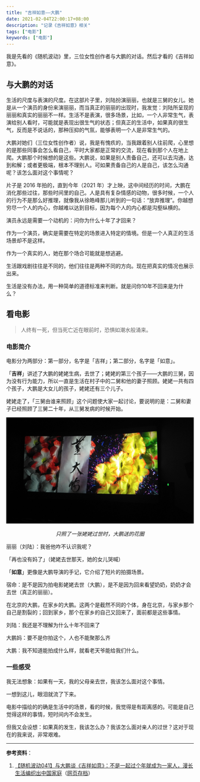 ```yaml
---
title: "吉祥如意——大鹏"
date: 2021-02-04T22:00:17+08:00
description: "记录《吉祥如意》相关"
tags: ["电影"]
keywords: ["电影"]
---
```


我是先看的《随机波动》里，三位女性创作者与大鹏的对话。然后才看的《吉祥如意》。

## 与大鹏的对话

生活的尺度与表演的尺度。在这部片子里，刘陆扮演丽丽，也就是三舅的女儿。她是从一个演员的身份来演丽丽，而当真正的丽丽的出现时，我发觉：刘陆所呈现的丽丽和真实的丽丽不一样。生活不是表演，很多场景，比如，一个人非常生气，表演给别人看时，可能就是表现出很生气的状态；但真正的生活中，如果真的很生气，反而是不说话的，那种压抑的气氛，能够表明一个人是非常生气的。

大鹏对她们（三位女性创作者）说，我是有愧疚的，当我跟着别人往前爬，心里想的是那些同事会怎么看自己，平时大家都是正常的交流，现在看到那个人在地上爬。大鹏那个时候想的是这些。大鹏说，如果是别人责备自己，还可以去沟通，达到和解；或者更极端，根本不理别人。可如果责备自己的人是自己，该怎么沟通呢？该怎么面对这个事情呢？

片子是 2016 年拍的，直到今年（2021 年）才上映，这中间经历的时间，大鹏在消化那些过往，那些时间里的自己。人是具有复杂情感的动物，很多时候，一个人的行为不是那么好推理，就像我从徐皓峰那儿听到的一句话：“放弃推理”。你越想穷尽一个人的内心，你越难以达到目标，因为每个人的内心都是沟壑纵横的。

演员永远是需要一个动机的：问你为什么十年了才回来？

作为一个演员，确实是需要在特定的场景进入特定的情境。但是一个人真正的生活场景却不是这样。

作为一个真实的人，她在那个场合可能就是想逃避。

生活跟戏剧往往是不同的，他们往往是两种不同的方向。现在把真实的情况也展示出来。

生活是没有办法，用一种简单的道德标准来判断。就是问你10年不回来是为什么？

## 看电影

> 人终有一死，但当死亡近在眼前时，恐惧如潮水般涌来。

### 电影简介

电影分为两部分：第一部分，名字是「吉祥」；第二部分，名字是「如意」。

「**吉祥**」讲述了大鹏的姥姥生病，去世了；姥姥的第三个孩子——大鹏的三舅，因为没有行为能力，所以一直是生活在村子中的二舅和他的妻子照顾。姥姥一共有四个孩子，大鹏是大女儿的孩子，姥姥还有三个儿子。

姥姥走了，「三舅由谁来照顾」这个问题使大家一起讨论，要说明的是：二舅和妻子已经照顾了三舅二十年，从三舅发病的时候开始。

![ji-xiang-ru-yi-da-peng.jpeg](/images/ji-xiang-ru-yi-da-peng.jpeg)

<em><sup><center>只照了一张姥姥过世时，大鹏送的花圈</center></sup></em>

丽丽（刘陆）：我爸他咋不认识我呢？

「再也没有妈了」（姥姥去世那天，她的女儿哭喊）

「**如意**」更像是大鹏导演的手记，它介绍了短片的拍摄场景。

宿命：是不是因为拍电影姥姥去世（大鹏），是不是因为回来看望奶奶，奶奶才会去世（真正的丽丽）。

在北京的大鹏，在家乡的大鹏。这两个是截然不同的个体，身在北京，与家乡那个自己是割裂的；回到家乡，那个在家乡的自己又回来了，面前都是这些事情。

刘陆：我还是不理解为什么十年不回来了

大鹏妈：要不是你拍这个，人也不能聚那么齐

大鹏：我不知道能拍成什么样，就看老天爷能给我们什么。

### 一些感受

我无法想象：如果有一天，我的父母亲去世，我该怎么面对这个事情。

一想到这儿，眼泪就流了下来。

电影中描绘的的确是生活中的场景，看的时候，我觉得是有距离感的。可能是自己觉得这样的事情，短时间内不会发生。

但我又会设想：如果真的发生，我该怎么办？我该怎么面对亲人的过世？这对于现在的我来说，非常艰难。

---

**参考资料**：

1. [【随机波动041】与大鹏谈《吉祥如意》：不是一起过个年就成为一家人，漫长生活编织出中国家庭](https://www.stovol.club/041)（[网页存档](https://web.archive.org/web/20210204140436/https://www.stovol.club/041)）
